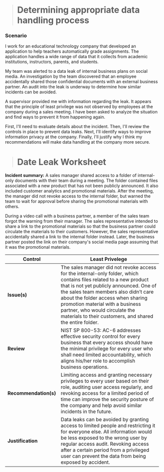 > # Determining appropriate data handling process

### Scenario

I work for an educational technology company that developed an application to help teachers automatically grade assignments. The application handles a wide range of data that it collects from academic institutions, instructors, parents, and students.

My team was alerted to a data leak of internal business plans on social media. An investigation by the team discovered that an employee accidentally shared those confidential documents with an external business partner. An audit into the leak is underway to determine how similar incidents can be avoided.

A supervisor provided me with information regarding the leak. It appears that the principle of least privilege was not observed by employees at the company during a sales meeting. I have been asked to analyze the situation and find ways to prevent it from happening again.

First, I'll need to evaluate details about the incident. Then, I'll review the controls in place to prevent data leaks. Next, I'll identify ways to improve information privacy at the company. Finally, I'll justify why I think my recommendations will make data handling at the company more secure.

> # Date Leak Worksheet

**Incident summary:** A sales manager shared access to a folder of internal-only documents with their team during a meeting. The folder contained files associated with a new product that has not been publicly announced. It also included customer analytics and promotional materials. After the meeting, the manager did not revoke access to the internal folder, but warned the team to wait for approval before sharing the promotional materials with others.

During a video call with a business partner, a member of the sales team forgot the warning from their manager. The sales representative intended to share a link to the promotional materials so that the business partner could circulate the materials to their customers. However, the sales representative accidentally shared a link to the internal folder instead. Later, the business partner posted the link on their company's social media page assuming that it was the promotional materials.

| Control | Least Privelege |
| ---- | ---- |
| **Issue(s)** | The sales manager did not revoke access for the internal-only folder, which contains files related to a new product that is not yet publicly announced. One of the sales team members also didn’t care about the folder access when sharing promotion material with a business partner, who would circulate the materials to their customers, and shared the entire folder.|
| **Review** | NIST SP 800-53: AC-6 addresses effective security control for every business that every access should have the minimal privilege for every user who shall need limited accountability, which aligns his/her role to accomplish business operations. |
| **Recommendation(s)** | Limiting access and granting necessary privileges to every user based on their role, auditing user access regularly, and revoking access for a limited period of time can improve the security posture of the company and help avoid similar incidents in the future. |
| **Justification** | Data leaks can be avoided by granting access to limited people and restricting it for everyone else. All information would be less exposed to the wrong user by regular access audit. Revoking access after a certain period from a privileged user can prevent the data from being exposed by accident. |